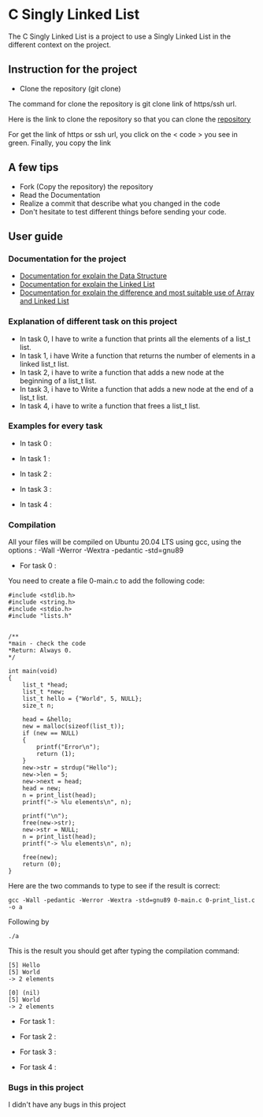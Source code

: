 
# C Singly Linked List

The C Singly Linked List is a project to use a Singly Linked List in the different context on the project.

## Instruction for the project

* Clone the repository (git clone)

The command for clone the repository is git clone link of https/ssh url.

Here is the link to clone the repository so that you can clone the [repository](https://github.com/QuentinC26/holbertonschool-low_level_programming)

For get the link of https or ssh url, you click on the < code > you see in green. Finally, you copy the link

## A few tips

* Fork (Copy the repository) the repository
* Read the Documentation
* Realize a commit that describe what you changed in the code
* Don't hesitate to test different things before sending your code.

## User guide

### Documentation for the project

* [Documentation for explain the Data Structure](https://www.geeksforgeeks.org/data-structures/)
* [Documentation for explain the Linked List](https://www.geeksforgeeks.org/linked-list-in-c/)
* [Documentation for explain the difference and most suitable use of Array and Linked List](https://www.geeksforgeeks.org/linked-list-vs-array/)

### Explanation of different task on this project

* In task 0, I have to write a function that prints all the elements of a list_t list. 
* In task 1, i have Write a function that returns the number of elements in a linked list_t list.
* In task 2, i have to write a function that adds a new node at the beginning of a list_t list. 
* In task 3, i have to Write a function that adds a new node at the end of a list_t list.
* In task 4, i have to write a function that frees a list_t list.

### Examples for every task

* In task 0 :

* In task 1 :

* In task 2 :

* In task 3 :

* In task 4 :

### Compilation

All your files will be compiled on Ubuntu 20.04 LTS using gcc, using the options : -Wall -Werror -Wextra -pedantic -std=gnu89

* For task 0 :

You need to create a file 0-main.c to add the following code:

    #include <stdlib.h>
    #include <string.h>
    #include <stdio.h>
    #include "lists.h"

    
    /**
    *main - check the code
    *Return: Always 0.
    */

    int main(void)
    {
        list_t *head;
        list_t *new;
        list_t hello = {"World", 5, NULL};
        size_t n;

        head = &hello;
        new = malloc(sizeof(list_t));
        if (new == NULL)
        {
            printf("Error\n");
            return (1);
        }
        new->str = strdup("Hello");
        new->len = 5;
        new->next = head;
        head = new;
        n = print_list(head);
        printf("-> %lu elements\n", n);

        printf("\n");
        free(new->str);
        new->str = NULL;
        n = print_list(head);
        printf("-> %lu elements\n", n);

        free(new);
        return (0);
    }

Here are the two commands to type to see if the result is correct:

    gcc -Wall -pedantic -Werror -Wextra -std=gnu89 0-main.c 0-print_list.c -o a

Following by

    ./a

This is the result you should get after typing the compilation command:

    [5] Hello
    [5] World
    -> 2 elements

    [0] (nil)
    [5] World
    -> 2 elements

* For task 1 :

* For task 2 :

* For task 3 :

* For task 4 :

### Bugs in this project

I didn't have any bugs in this project